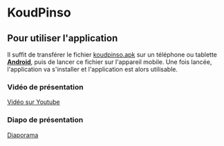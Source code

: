 # KoudPinso

## Pour utiliser l'application

Il suffit de transférer le fichier [koudpinso.apk](https://drive.google.com/file/d/1HQM3v9P_o8Qu1ORXj0LJlgbtxW87rqqJ/view?usp=sharing) sur un téléphone ou tablette <ins>__Android__</ins>, puis de lancer ce fichier sur l'appareil mobile.
Une fois lancée, l'application va s'installer et l'application est alors utilisable.

### Vidéo de présentation

[Vidéo sur Youtube](https://youtu.be/Z7YxNMNb6Tw)

### Diapo de présentation

[Diaporama](SMART_H4233.pdf)

